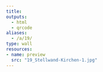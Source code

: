 ```yaml
---
title:
outputs:
  - html
  - qrcode
aliases:
  - /a/19/
type: wall
resources:
- name: preview
  src: "19_Stellwand-Kirchen-1.jpg"  
---
```

